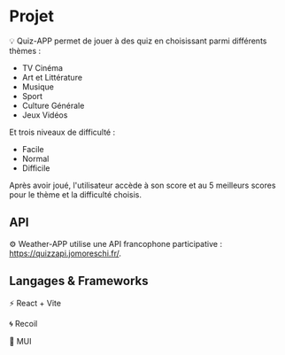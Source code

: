 # Projet

<g-emoji class="g-emoji" alias="bulb" fallback-src="https://github.githubassets.com/images/icons/emoji/unicode/1f4a1.png">💡</g-emoji> Quiz-APP permet de jouer à des quiz en choisissant parmi différents thèmes :

- TV Cinéma
- Art et Littérature
- Musique
- Sport
- Culture Générale
- Jeux Vidéos

Et trois niveaux de difficulté :

- Facile
- Normal
- Difficile

Après avoir joué, l'utilisateur accède à son score et au 5 meilleurs scores pour le thème et la difficulté choisis.

## API

<g-emoji class="g-emoji" alias="gear" fallback-src="https://github.githubassets.com/images/icons/emoji/unicode/2699.png">⚙️</g-emoji> Weather-APP utilise une API francophone participative : https://quizzapi.jomoreschi.fr/.

## Langages & Frameworks

<g-emoji class="g-emoji" alias="zap" fallback-src="https://github.githubassets.com/images/icons/emoji/unicode/26a1.png">⚡️</g-emoji> React + Vite

🌀 Recoil

<g-emoji class="g-emoji" alias="jigsaw" fallback-src="https://github.githubassets.com/images/icons/emoji/unicode/1f9e9.png">🧩</g-emoji> MUI
